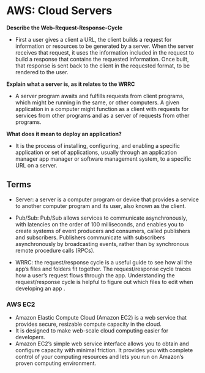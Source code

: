 # AWS: Cloud Servers

**Describe the Web-Request-Response-Cycle**

- First a user gives a client a URL, the client builds a request for information or resources to be generated by a server. When the server receives that request, it uses the information included in the request to build a response that contains the requested information. Once built, that response is sent back to the client in the requested format, to be rendered to the user.

**Explain what a server is, as it relates to the WRRC**

- A server program awaits and fulfills requests from client programs, which might be running in the same, or other computers. A given application in a computer might function as a client with requests for services from other programs and as a server of requests from other programs.

**What does it mean to deploy an application?**

- It is the process of installing, configuring, and enabling a specific application or set of applications, usually through an application manager app manager or software management system, to a specific URL on a server.

## Terms

- Server: a server is a computer program or device that provides a service to another computer program and its user, also known as the client.

- Pub/Sub: Pub/Sub allows services to communicate asynchronously, with latencies on the order of 100 milliseconds, and enables you to create systems of event producers and consumers, called publishers and subscribers. Publishers communicate with subscribers asynchronously by broadcasting events, rather than by synchronous remote procedure calls (RPCs).

- WRRC: the request/response cycle is a useful guide to see how all the app’s files and folders fit together. The request/response cycle traces how a user’s request flows through the app. Understanding the request/response cycle is helpful to figure out which files to edit when developing an app .

### AWS EC2

- Amazon Elastic Compute Cloud (Amazon EC2) is a web service that provides secure, resizable compute capacity in the cloud.
- It is designed to make web-scale cloud computing easier for developers.
- Amazon EC2’s simple web service interface allows you to obtain and configure capacity with minimal friction. It provides you with complete control of your computing resources and lets you run on Amazon’s proven computing environment.